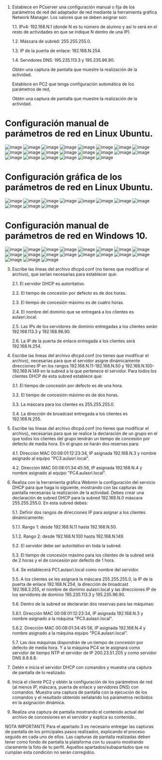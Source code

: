 1.	Establece en PCserver una configuración manual o fija de los parámetros de red del adaptador de red mediante la herramienta gráfica Network Manager. Los valores que se deben asignar son:

     1.1.	IPv4: 192.168.N.1 (donde N es tu número de alumno y así lo será en el resto de actividades en que se indique N dentro de una IP).
  	     	
     1.2.	Máscara de subred: 255.255.255.0.
  	
     1.3.	IP de la puerta de enlace: 192.168.N.254.
  	
     1.4.	Servidores DNS: 195.235.113.3 y 195.235.96.90.
  	
      Obtén una captura de pantalla que muestre la realización de la actividad.
  	
      Establece en PC2 que tenga configuración automática de los parámetros de red,
  	
      Obtén una captura de pantalla que muestre la realización de la actividad.

# Configuración manual de parámetros de red en Linux Ubuntu.
![image](https://github.com/rolando1803/Administrador_de_sistemas_informaticos_de_red/assets/55965131/5e085f6c-9e26-44ba-8254-2db3a11bca50)
![image](https://github.com/rolando1803/Administrador_de_sistemas_informaticos_de_red/assets/55965131/01967a58-8518-47f8-be7b-71bdc01736dc)
![image](https://github.com/rolando1803/Administrador_de_sistemas_informaticos_de_red/assets/55965131/ade636b2-6402-41b3-9120-6279729c9b79)
![image](https://github.com/rolando1803/Administrador_de_sistemas_informaticos_de_red/assets/55965131/9eb9f68a-4d82-4419-9b57-6b2a0b5d1cf3)
![image](https://github.com/rolando1803/Administrador_de_sistemas_informaticos_de_red/assets/55965131/5df02e4e-5e74-404c-a7e4-197586732503)
![image](https://github.com/rolando1803/Administrador_de_sistemas_informaticos_de_red/assets/55965131/f7caa977-4162-4091-bbab-b282ca4d9b44)
![image](https://github.com/rolando1803/Administrador_de_sistemas_informaticos_de_red/assets/55965131/6b7bb1de-9e0b-423f-810a-b4ac895c87d0)
![image](https://github.com/rolando1803/Administrador_de_sistemas_informaticos_de_red/assets/55965131/4386ec2f-e0b7-403b-acc6-04a3e3bda5de)
![image](https://github.com/rolando1803/Administrador_de_sistemas_informaticos_de_red/assets/55965131/3ae70e0b-b160-4846-940a-3e8261dfc94d)
![image](https://github.com/rolando1803/Administrador_de_sistemas_informaticos_de_red/assets/55965131/9e9e1336-9bb7-4963-b868-347eee05481c)
![image](https://github.com/rolando1803/Administrador_de_sistemas_informaticos_de_red/assets/55965131/1f5f3536-8953-424b-9356-2c787fd39faa)
![image](https://github.com/rolando1803/Administrador_de_sistemas_informaticos_de_red/assets/55965131/b3d4fed5-1f56-43d2-8f81-87416e20d54c)
![image](https://github.com/rolando1803/Administrador_de_sistemas_informaticos_de_red/assets/55965131/7856bb63-703e-4cec-810c-fb09513ba8a5)
![image](https://github.com/rolando1803/Administrador_de_sistemas_informaticos_de_red/assets/55965131/5b2db433-c6d4-410c-8124-fafb262fdf09)
![image](https://github.com/rolando1803/Administrador_de_sistemas_informaticos_de_red/assets/55965131/d6418a63-3683-48f4-bdb8-42395c556229)
![image](https://github.com/rolando1803/Administrador_de_sistemas_informaticos_de_red/assets/55965131/f88d5418-5413-440d-afcf-6339edd32c70)
![image](https://github.com/rolando1803/Administrador_de_sistemas_informaticos_de_red/assets/55965131/e402d5fe-e3c3-4c37-ae3f-6c089b796fc3)
![image](https://github.com/rolando1803/Administrador_de_sistemas_informaticos_de_red/assets/55965131/69871383-7cbf-462a-bad5-7e245de178de)
![image](https://github.com/rolando1803/Administrador_de_sistemas_informaticos_de_red/assets/55965131/b707effb-f70b-45f9-8490-574b9d1b4514)
![image](https://github.com/rolando1803/Administrador_de_sistemas_informaticos_de_red/assets/55965131/77f4f55d-a82c-4e0f-8fe7-429317535aa4)
![image](https://github.com/rolando1803/Administrador_de_sistemas_informaticos_de_red/assets/55965131/a81eb1f6-b7a4-48cb-9314-cdd5db3d4a20)
![image](https://github.com/rolando1803/Administrador_de_sistemas_informaticos_de_red/assets/55965131/439672a0-176c-46e0-af27-d55134092c16)

# Configuración gráfica de los parámetros de red en Linux Ubuntu.
![image](https://github.com/rolando1803/Administrador_de_sistemas_informaticos_de_red/assets/55965131/d57cd889-983d-4de7-a5c2-44d27b1fc540)
![image](https://github.com/rolando1803/Administrador_de_sistemas_informaticos_de_red/assets/55965131/6e84759e-055e-4b81-b010-78974bfcaca6)
![image](https://github.com/rolando1803/Administrador_de_sistemas_informaticos_de_red/assets/55965131/4491e1a0-ea20-446f-926f-4847237df30f)
![image](https://github.com/rolando1803/Administrador_de_sistemas_informaticos_de_red/assets/55965131/7345c301-6401-4b28-b189-2a774b514083)
![image](https://github.com/rolando1803/Administrador_de_sistemas_informaticos_de_red/assets/55965131/3584754f-ceaf-4e6d-bc6e-146ab23d5704)
![image](https://github.com/rolando1803/Administrador_de_sistemas_informaticos_de_red/assets/55965131/8a41ec01-270e-49b4-b8f0-14cd18c40033)
![image](https://github.com/rolando1803/Administrador_de_sistemas_informaticos_de_red/assets/55965131/827f14ad-ba97-476b-b591-3d23a433ae03)
![image](https://github.com/rolando1803/Administrador_de_sistemas_informaticos_de_red/assets/55965131/c631782e-7a11-44b1-b705-a7754527508b)
![image](https://github.com/rolando1803/Administrador_de_sistemas_informaticos_de_red/assets/55965131/07780730-7a28-4fff-8b71-ba70c35083c1)
![image](https://github.com/rolando1803/Administrador_de_sistemas_informaticos_de_red/assets/55965131/0b7da946-de47-414a-af3a-0dbb2ed589d2)
![image](https://github.com/rolando1803/Administrador_de_sistemas_informaticos_de_red/assets/55965131/9b979df0-3439-4ec6-ae9d-69cb0682d414)

# Configuración manual de parámetros de red en Windows 10.
![image](https://github.com/rolando1803/Administrador_de_sistemas_informaticos_de_red/assets/55965131/58cd4baf-733a-4a29-a8f2-e842ca5d95ab)
![image](https://github.com/rolando1803/Administrador_de_sistemas_informaticos_de_red/assets/55965131/4ede67c4-8133-4dd8-9377-a65085a3d595)
![image](https://github.com/rolando1803/Administrador_de_sistemas_informaticos_de_red/assets/55965131/60f9298b-dff3-4838-a224-f5ad98010a17)
![image](https://github.com/rolando1803/Administrador_de_sistemas_informaticos_de_red/assets/55965131/9c4cb5d1-08eb-4c5c-85b4-5d9f63c96cdd)
![image](https://github.com/rolando1803/Administrador_de_sistemas_informaticos_de_red/assets/55965131/0d0918f2-a65f-479b-bc3d-7eb2fd8e2eae)
![image](https://github.com/rolando1803/Administrador_de_sistemas_informaticos_de_red/assets/55965131/8841ab0c-0ecf-4bfd-9092-13f47e539de1)
![image](https://github.com/rolando1803/Administrador_de_sistemas_informaticos_de_red/assets/55965131/513c9da7-941c-411e-9ea1-cc4c89141e6e)
![image](https://github.com/rolando1803/Administrador_de_sistemas_informaticos_de_red/assets/55965131/091a6ddc-8c42-447f-b530-36503e9fd2a3)
![image](https://github.com/rolando1803/Administrador_de_sistemas_informaticos_de_red/assets/55965131/5e1207b8-1afc-4409-a1ed-5a51bddb42f7)
![image](https://github.com/rolando1803/Administrador_de_sistemas_informaticos_de_red/assets/55965131/760ccd1d-e67a-4482-b35c-b78d65496933)
![image](https://github.com/rolando1803/Administrador_de_sistemas_informaticos_de_red/assets/55965131/e0cf9739-0a6a-4478-ac6c-3ba32a502224)
![image](https://github.com/rolando1803/Administrador_de_sistemas_informaticos_de_red/assets/55965131/8ffc5898-e198-495a-b658-db0a2e07b0d8)
![image](https://github.com/rolando1803/Administrador_de_sistemas_informaticos_de_red/assets/55965131/a9ca78aa-4c4f-47e2-a7e5-16bb1b6c2673)
![image](https://github.com/rolando1803/Administrador_de_sistemas_informaticos_de_red/assets/55965131/edbad9cb-779c-4001-b5e0-39c0b0bba5fc)
![image](https://github.com/rolando1803/Administrador_de_sistemas_informaticos_de_red/assets/55965131/6420fc96-f3bf-4952-8a14-9ebcfc456fd1)
![image](https://github.com/rolando1803/Administrador_de_sistemas_informaticos_de_red/assets/55965131/f64a341e-bf50-46a9-adac-d844cd41c8e2)
![image](https://github.com/rolando1803/Administrador_de_sistemas_informaticos_de_red/assets/55965131/b5ce4cd3-2351-4d5d-91b0-f2841569a4fc)
![image](https://github.com/rolando1803/Administrador_de_sistemas_informaticos_de_red/assets/55965131/47b836a9-46df-4ba1-9733-35f07ba3335c)
![image](https://github.com/rolando1803/Administrador_de_sistemas_informaticos_de_red/assets/55965131/a2d4e23f-4936-42e0-b2fe-55655ceec132)

3.	Escribe las líneas del archivo dhcpd.conf (no tienes que modificar el archivo), que serían necesarias para establecer que:

    2.1.	El servidor DHCP es autoritativo.
    
    2.2.	El tiempo de concesión por defecto es de dos horas.
    
    2.3.	El tiempo de concesión máximo es de cuatro horas.
    
    2.4.	El nombre del dominio que se entregará a los clientes es aulasri.local.
    
    2.5.	Las IPs de los servidores de dominio entregadas a los clientes serán 192.168.113.3 y 192.168.96.90.
    
    2.6.	La IP de la puerta de enlace entregada a los clientes será 192.168.N.254.
  	
4.	Escribe las líneas del archivo dhcpd.conf (no tienes que modificar el archivo), necesarias para que el servidor asigne dinámicamente direcciones IP en los rangos 192.168.N.11-192.168.N.50 y 192.168.N.100-     192.168.N.149 en la subred a la que pertenece el servidor. Para todos los clientes DHCP de esta subred establece que:

    3.1.	El tiempo de concesión por defecto es de una hora.
  	
    3.2.	El tiempo de concesión máximo es de dos horas.
  	
    3.3.	La máscara para los clientes es 255.255.255.0.
  	
    3.4.	La dirección de broadcast entregada a los clientes es 192.168.N.255.
  	
5.	Escribe las líneas del archivo dhcpd.conf (no tienes que modificar el archivo), necesarias para que se realice la declaración de un grupo en el que todos los clientes del grupo tendrán un tiempo de            concesión por defecto de media hora. En el grupo se harán dos reservas para:

    4.1.	Dirección MAC 00:08:01:12:23:34, IP asignada 192.168.N.3 y nombre asignado al equipo "PC3.aulasri.local".
    
    4.2.	Dirección MAC 00:08:01:34:45:56, IP asignada 192.168.N.4 y nombre asignado al equipo "PC4.aulasri.local".

6.	Realiza con la herramienta gráfica Webmin la configuración del servicio DHCP para que haga lo siguiente, mostrando con las capturas de pantalla necesarias la realización de la actividad.
    Debes crear una declaración de subred DHCP para la subred 192.168.N.0 máscara 255.255.255.0. En esta subred debes:
  	
    5.1.	Definir dos rangos de direcciones IP para asignar a los clientes dinámicamente:

  	5.1.1.	Rango 1: desde 192.168.N.11 hasta 192.168.N.50.
  	
    5.1.2.	Rango 2: desde 192.168.N.100 hasta 192.168.N.149.

  	5.2.	El servidor debe ser autoritativo en toda la subred.

  	5.3.	El tiempo de concesión máximo para los clientes de la subred será de 2 horas y el de concesión por defecto de 1 hora.

  	5.4.	Se establecerá PC1.aulasri.local como nombre del servidor.

  	5.5.	A los clientes se les asignará la máscara 255.255.255.0, la IP de la puerta de enlace 192.168.N.254, la dirección de broadcast 192.168.3.255, el nombre de dominio aulasri.local y las direcciones IP      de los servidores de dominio 195.235.113.3 y 195.235.96.90.

  	5.6.	Dentro de la subred se declararán dos reservas para las máquinas:

  	5.6.1.	Dirección MAC 00:08:01:12:23:34, IP asignada 192.168.N.3 y nombre asignado a la máquina "PC3.aulasri.local".

  	5.6.2.	Dirección MAC 00:08:01:34:45:56, IP asignada 192.168.N.4 y nombre asignado a la máquina equipo "PC4.aulasri.local".

  	5.7.	Las dos máquinas dispondrán de un tiempo de concesión por defecto de media hora. Y a la máquina PC4 se le asignará como servidor de tiempo NTP el servidor de IP 200.23.51.205 y como servidor DNS         8.8.8.8.
7.	Detén e inicia el servidor DHCP con comandos y muestra una captura de pantalla de lo realizado.

8.	Inicia el cliente PC2 y obtén la configuración de los parámetros de red (al menos IP, máscara, puerta de enlace y servidores DNS) con comandos. Muestra una captura de pantalla con la ejecución de los          comandos y el resultado obtenido señalando los parámetros recibidos en la asignación dinámica.

9.	Realiza una captura de pantalla mostrando el contenido actual del archivo de concesiones en el servidor y explica su contenido..

NOTA IMPORTANTE
Para el apartado 3 es necesario entregar las capturas de pantalla de los principales pasos realizados, explicando el proceso seguido en cada uno de ellos. Las capturas de pantalla realizadas deben tener como fondo de pantalla la plataforma con tu usuario mostrando claramente la foto de tu perfil. Aquellos apartados/subapartados que no cumplan esta condición no serán corregidos.
